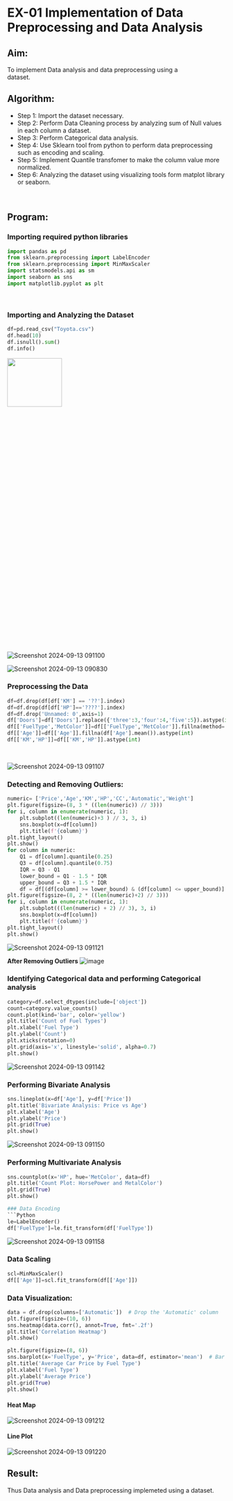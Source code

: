 # EX-01 Implementation of Data Preprocessing and Data Analysis
## Aim:
To implement Data analysis and data preprocessing using a dataset.&emsp;&emsp;&emsp;&emsp;&emsp;&emsp;&emsp;&emsp;&emsp;
<br>

## Algorithm:
- Step 1: Import the dataset necessary.
- Step 2: Perform Data Cleaning process by analyzing sum of Null values in each column a dataset.
- Step 3: Perform Categorical data analysis.
- Step 4: Use Sklearn tool from python to perform data preprocessing such as encoding and scaling.
- Step 5: Implement Quantile transfomer to make the column value more normalized.
- Step 6: Analyzing the dataset using visualizing tools form matplot library or seaborn.
<br>

## Program:
### Importing required python libraries
```Python
import pandas as pd
from sklearn.preprocessing import LabelEncoder
from sklearn.preprocessing import MinMaxScaler
import statsmodels.api as sm
import seaborn as sns
import matplotlib.pyplot as plt
```
<br>

### Importing and Analyzing the Dataset
```Python
df=pd.read_csv("Toyota.csv")
df.head(10)
df.isnull().sum()
df.info()
```
<img width=50% valign=top height=17% src="https://github.com/user-attachments/assets/7f78c58b-9245-452a-919e-2ac4f44ce581">

![Screenshot 2024-09-13 091100](https://github.com/user-attachments/assets/404d7cbc-9c37-435f-956b-534f7d2b64bb)

![Screenshot 2024-09-13 090830](https://github.com/user-attachments/assets/abc9ecd0-c620-49e3-9f18-8fa509b14fd7)

### Preprocessing the Data
```Python
df=df.drop(df[df['KM'] == '??'].index)
df=df.drop(df[df['HP']=='????'].index)
df=df.drop('Unnamed: 0',axis=1)
df['Doors']=df['Doors'].replace({'three':3,'four':4,'five':5}).astype(int)
df[['FuelType','MetColor']]=df[['FuelType','MetColor']].fillna(method='ffill')
df[['Age']]=df[['Age']].fillna(df['Age'].mean()).astype(int)
df[['KM','HP']]=df[['KM','HP']].astype(int)
```
<br>

![Screenshot 2024-09-13 091107](https://github.com/user-attachments/assets/ab27fc29-5f90-4864-ad20-c2fa73ede099)

### Detecting and Removing Outliers:
```Python
numeric= ['Price','Age','KM','HP','CC','Automatic','Weight']
plt.figure(figsize=(8, 3 * ((len(numeric)) // 3)))
for i, column in enumerate(numeric, 1):
    plt.subplot((len(numeric)+3 ) // 3, 3, i)
    sns.boxplot(x=df[column])
    plt.title(f'{column}')
plt.tight_layout()
plt.show()
for column in numeric:
    Q1 = df[column].quantile(0.25)
    Q3 = df[column].quantile(0.75)
    IQR = Q3 - Q1
    lower_bound = Q1 - 1.5 * IQR
    upper_bound = Q3 + 1.5 * IQR
    df = df[(df[column] >= lower_bound) & (df[column] <= upper_bound)]
plt.figure(figsize=(8, 2 * ((len(numeric)+2) // 3)))  
for i, column in enumerate(numeric, 1):
    plt.subplot(((len(numeric) + 2) // 3), 3, i)  
    sns.boxplot(x=df[column])
    plt.title(f'{column}')
plt.tight_layout()
plt.show()
```
![Screenshot 2024-09-13 091121](https://github.com/user-attachments/assets/fd4d9a95-1c24-4b81-92fc-90bfc0182363)


**After Removing Outliers** 
![image](https://github.com/user-attachments/assets/ddf15859-0e34-40d7-8e0a-ddee4516d79a)

### Identifying Categorical data and performing Categorical analysis

```Python
category=df.select_dtypes(include=['object'])
count=category.value_counts()
count.plot(kind='bar', color='yellow')
plt.title('Count of Fuel Types')
plt.xlabel('Fuel Type')
plt.ylabel('Count')
plt.xticks(rotation=0)
plt.grid(axis='x', linestyle='solid', alpha=0.7)
plt.show()
```

![Screenshot 2024-09-13 091142](https://github.com/user-attachments/assets/95aa9f70-d73a-41f7-996d-affa22a7d1ff)

### Performing Bivariate Analysis
```Python
sns.lineplot(x=df['Age'], y=df['Price'])
plt.title('Bivariate Analysis: Price vs Age')
plt.xlabel('Age')
plt.ylabel('Price')
plt.grid(True)
plt.show()
```

![Screenshot 2024-09-13 091150](https://github.com/user-attachments/assets/7a3fa459-7dd5-4d45-a32f-0c4e5a4db233)

### Performing Multivariate Analysis
```Python
sns.countplot(x='HP', hue='MetColor', data=df)
plt.title('Count Plot: HorsePower and MetalColor')
plt.grid(True)
plt.show()

### Data Encoding
```Python
le=LabelEncoder()
df['FuelType']=le.fit_transform(df['FuelType'])
```

![Screenshot 2024-09-13 091158](https://github.com/user-attachments/assets/29812030-5840-4f2f-b868-da00a00903b7)

### Data Scaling
```Python
scl=MinMaxScaler()
df[['Age']]=scl.fit_transform(df[['Age']])
```

### Data Visualization:
```Python
data = df.drop(columns=['Automatic'])  # Drop the 'Automatic' column
plt.figure(figsize=(10, 6))
sns.heatmap(data.corr(), annot=True, fmt='.2f')
plt.title('Correlation Heatmap')
plt.show()

plt.figure(figsize=(8, 6))
sns.barplot(x='FuelType', y='Price', data=df, estimator='mean')  # Bar plot for average price
plt.title('Average Car Price by Fuel Type')
plt.xlabel('Fuel Type')
plt.ylabel('Average Price')
plt.grid(True)
plt.show()
```

#### Heat Map
![Screenshot 2024-09-13 091212](https://github.com/user-attachments/assets/20a3f022-97dd-4d56-ba21-64a551f017ef)

#### Line Plot

![Screenshot 2024-09-13 091220](https://github.com/user-attachments/assets/c6a7bb1e-2a42-4945-a74b-abf9834069b4)


## Result:
Thus Data analysis and Data preprocessing implemeted using a dataset.
